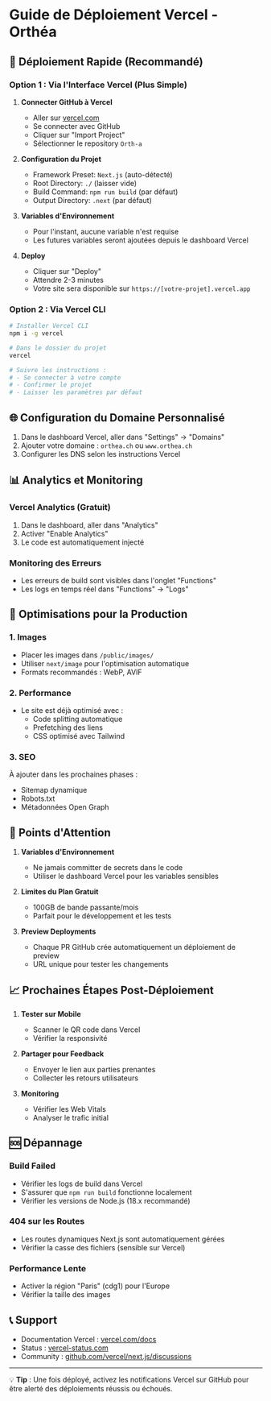 # Guide de Déploiement Vercel - Orthéa

## 🚀 Déploiement Rapide (Recommandé)

### Option 1 : Via l'Interface Vercel (Plus Simple)

1. **Connecter GitHub à Vercel**
   - Aller sur [vercel.com](https://vercel.com)
   - Se connecter avec GitHub
   - Cliquer sur "Import Project"
   - Sélectionner le repository `Orth-a`

2. **Configuration du Projet**
   - Framework Preset: `Next.js` (auto-détecté)
   - Root Directory: `./` (laisser vide)
   - Build Command: `npm run build` (par défaut)
   - Output Directory: `.next` (par défaut)

3. **Variables d'Environnement**
   - Pour l'instant, aucune variable n'est requise
   - Les futures variables seront ajoutées depuis le dashboard Vercel

4. **Deploy**
   - Cliquer sur "Deploy"
   - Attendre 2-3 minutes
   - Votre site sera disponible sur `https://[votre-projet].vercel.app`

### Option 2 : Via Vercel CLI

```bash
# Installer Vercel CLI
npm i -g vercel

# Dans le dossier du projet
vercel

# Suivre les instructions :
# - Se connecter à votre compte
# - Confirmer le projet
# - Laisser les paramètres par défaut
```

## 🌐 Configuration du Domaine Personnalisé

1. Dans le dashboard Vercel, aller dans "Settings" → "Domains"
2. Ajouter votre domaine : `orthea.ch` ou `www.orthea.ch`
3. Configurer les DNS selon les instructions Vercel

## 📊 Analytics et Monitoring

### Vercel Analytics (Gratuit)
1. Dans le dashboard, aller dans "Analytics"
2. Activer "Enable Analytics"
3. Le code est automatiquement injecté

### Monitoring des Erreurs
- Les erreurs de build sont visibles dans l'onglet "Functions"
- Les logs en temps réel dans "Functions" → "Logs"

## 🔧 Optimisations pour la Production

### 1. Images
- Placer les images dans `/public/images/`
- Utiliser `next/image` pour l'optimisation automatique
- Formats recommandés : WebP, AVIF

### 2. Performance
- Le site est déjà optimisé avec :
  - Code splitting automatique
  - Prefetching des liens
  - CSS optimisé avec Tailwind

### 3. SEO
À ajouter dans les prochaines phases :
- Sitemap dynamique
- Robots.txt
- Métadonnées Open Graph

## 🚨 Points d'Attention

1. **Variables d'Environnement**
   - Ne jamais committer de secrets dans le code
   - Utiliser le dashboard Vercel pour les variables sensibles

2. **Limites du Plan Gratuit**
   - 100GB de bande passante/mois
   - Parfait pour le développement et les tests

3. **Preview Deployments**
   - Chaque PR GitHub crée automatiquement un déploiement de preview
   - URL unique pour tester les changements

## 📈 Prochaines Étapes Post-Déploiement

1. **Tester sur Mobile**
   - Scanner le QR code dans Vercel
   - Vérifier la responsivité

2. **Partager pour Feedback**
   - Envoyer le lien aux parties prenantes
   - Collecter les retours utilisateurs

3. **Monitoring**
   - Vérifier les Web Vitals
   - Analyser le trafic initial

## 🆘 Dépannage

### Build Failed
- Vérifier les logs de build dans Vercel
- S'assurer que `npm run build` fonctionne localement
- Vérifier les versions de Node.js (18.x recommandé)

### 404 sur les Routes
- Les routes dynamiques Next.js sont automatiquement gérées
- Vérifier la casse des fichiers (sensible sur Vercel)

### Performance Lente
- Activer la région "Paris" (cdg1) pour l'Europe
- Vérifier la taille des images

## 📞 Support

- Documentation Vercel : [vercel.com/docs](https://vercel.com/docs)
- Status : [vercel-status.com](https://www.vercel-status.com)
- Community : [github.com/vercel/next.js/discussions](https://github.com/vercel/next.js/discussions)

---

💡 **Tip** : Une fois déployé, activez les notifications Vercel sur GitHub pour être alerté des déploiements réussis ou échoués.